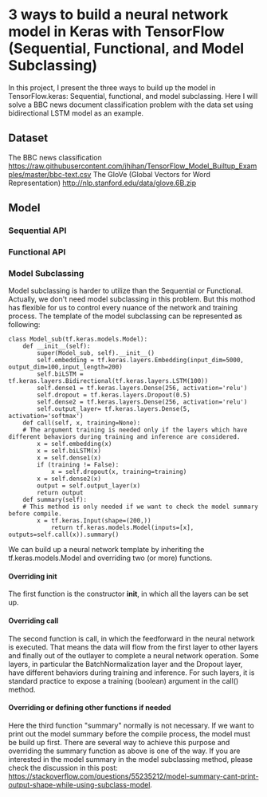 # 3 ways to build a neural network model in Keras with TensorFlow (Sequential, Functional, and Model Subclassing)
In this project, I present the three ways to build up the model in TensorFlow.keras: Sequential, functional, and model subclassing.
Here I will solve a BBC news document classification problem with the data set using bidirectional LSTM model as an example.
## Dataset
The BBC news classification 
https://raw.githubusercontent.com/jhihan/TensorFlow_Model_Builtup_Examples/master/bbc-text.csv
The GloVe (Global Vectors for Word Representation)
http://nlp.stanford.edu/data/glove.6B.zip
## Model
### Sequential API
### Functional API
### Model Subclassing
Model subclassing is harder to utilize than the Sequential or Functional. Actually, we don't need model subclassing in this problem. But this mothod has flexible for us to control every nuance of the network and training process. The template of the model subclassing can be represented as following:

```
class Model_sub(tf.keras.models.Model):
    def __init__(self):
        super(Model_sub, self).__init__()
        self.embedding = tf.keras.layers.Embedding(input_dim=5000, output_dim=100,input_length=200)
        self.biLSTM = tf.keras.layers.Bidirectional(tf.keras.layers.LSTM(100))
        self.dense1 = tf.keras.layers.Dense(256, activation='relu')
        self.dropout = tf.keras.layers.Dropout(0.5)
        self.dense2 = tf.keras.layers.Dense(256, activation='relu')
        self.output_layer= tf.keras.layers.Dense(5, activation='softmax')
    def call(self, x, training=None):
    # The argument training is needed only if the layers which have different behaviors during training and inference are considered.
        x = self.embedding(x)
        x = self.biLSTM(x)
        x = self.dense1(x)
        if (training != False):
            x = self.dropout(x, training=training)
        x = self.dense2(x)
        output = self.output_layer(x)
        return output
    def summary(self):
    # This method is only needed if we want to check the model summary before compile.
        x = tf.keras.Input(shape=(200,))
            return tf.keras.models.Model(inputs=[x], outputs=self.call(x)).summary() 
```
We can build up a neural network template by inheriting the tf.keras.models.Model and overriding two (or more) functions. 
#### Overriding __init__
The first function is the constructor __init__, in which all the layers can be set up. 
#### Overriding call
The second function is call, in which the feedforward in the neural network is executed. That means the data will flow from the first layer to other layers and finally out of the outlayer to complete a neural network operation. Some layers, in particular the BatchNormalization layer and the Dropout layer, have different behaviors during training and inference. For such layers, it is standard practice to expose a training (boolean) argument in the call() method.
#### Overriding or defining other functions if needed
Here the third function "summary" normally is not necessary. If we want to print out the model summary before the compile process, the model must be build up first. There are several way to achieve this purpose and overriding the summary function as above is one of the way. If you are interested in the model summary in the model subclassing method, please check the discussion in this post: https://stackoverflow.com/questions/55235212/model-summary-cant-print-output-shape-while-using-subclass-model.

